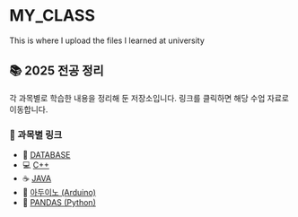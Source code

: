 # MY_CLASS
This is where I upload the files I learned at university
## 📚 2025 전공 정리

각 과목별로 학습한 내용을 정리해 둔 저장소입니다. 링크를 클릭하면 해당 수업 자료로 이동합니다.

### 🔗 과목별 링크
- 📘 [DATABASE](https://github.com/Junseung0526/MY_CLASS/tree/main/DATABASE)  
- 💻 [C++](https://github.com/Junseung0526/MY_CLASS/tree/main/CPP_CLASS)  
- ☕ [JAVA](https://github.com/Junseung0526/MY_CLASS/tree/main/JAVA_CLASS)  
- 🔌 [아두이노 (Arduino)](https://github.com/Junseung0526/MY_CLASS/tree/main/ARDUINO_CLASS)  
- 🐼 [PANDAS (Python)](https://github.com/Junseung0526/MY_CLASS/tree/main/PANDAS)
